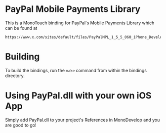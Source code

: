 PayPal Mobile Payments Library
==============================

This is a MonoTouch binding for PayPal's Mobile Payments Library which
can be found at

    https://www.x.com/sites/default/files/PayPalMPL_1_5_5_060_iPhone_DevelopersPackage.zip


Building
========

To build the bindings, run the `make` command from within the bindings
directory.


Using PayPal.dll with your own iOS App
======================================

Simply add PayPal.dll to your project's References in MonoDevelop and you are
good to go!
